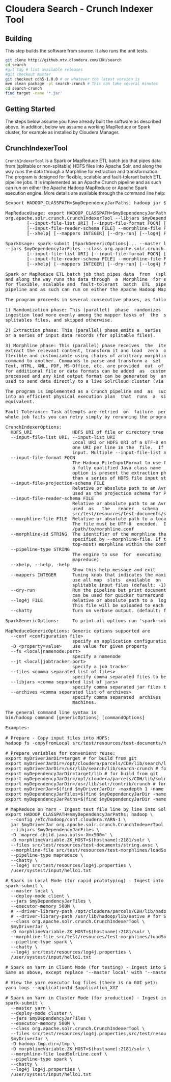 # Cloudera Search - Crunch Indexer Tool

## Building

This step builds the software from source. It also runs the unit tests.

```bash
git clone http://github.mtv.cloudera.com/CDH/search
cd search
#git tag # list available releases
#git checkout master
git checkout cdh5-1.0.0 # or whatever the latest version is
mvn clean package -pl search-crunch # This can take several minutes
cd search-crunch
find target -name '*.jar'
```

## Getting Started

The steps below assume you have already built the software as described above.
In addition, below we assume a working MapReduce or Spark cluster, for example as installed by Cloudera Manager.

## CrunchIndexerTool

`CrunchIndexerTool` is a Spark or MapReduce ETL batch job that pipes data from (splitable or non-splitable) HDFS files into Apache  Solr,  and  along the way runs the data through a Morphline  for extraction  and transformation. The program is
designed for flexible, scalable and fault-tolerant batch ETL pipeline jobs. It is implemented as an  Apache  Crunch  pipeline and as such can run
on either the Apache Hadoop MapReduce or Apache Spark execution engine. More details are available through the command line help:

<pre>
$export HADOOP_CLASSPATH=$myDependencyJarPaths; hadoop jar $myDriverJar org.apache.solr.crunch.CrunchIndexerTool -help

MapReduceUsage: export HADOOP_CLASSPATH=$myDependencyJarPaths; hadoop jar $myDriverJar 
org.apache.solr.crunch.CrunchIndexerTool --libjars $myDependencyJarFiles [MapReduceGenericOptions]...
        [--input-file-list URI] [--input-file-format FQCN] [--input-file-projection-schema FILE]
        [--input-file-reader-schema FILE] --morphline-file FILE [--morphline-id STRING] [--pipeline-type STRING]
        [--xhelp] [--mappers INTEGER] [--dry-run] [--log4j FILE] [--chatty] [HDFS_URI [HDFS_URI ...]]

SparkUsage: spark-submit [SparkGenericOptions]... --master local|yarn --deploy-mode client|cluster
--jars $myDependencyJarFiles --class org.apache.solr.crunch.CrunchIndexerTool $myDriverJar
        [--input-file-list URI] [--input-file-format FQCN] [--input-file-projection-schema FILE]
        [--input-file-reader-schema FILE] --morphline-file FILE [--morphline-id STRING] [--pipeline-type STRING]
        [--xhelp] [--mappers INTEGER] [--dry-run] [--log4j FILE] [--chatty] [HDFS_URI [HDFS_URI ...]]

Spark or MapReduce ETL batch job that pipes data  from  (splitable or non-splitable) HDFS files into Apache Solr,
and along the way runs the data through  a  Morphline  for extraction and transformation. The program is designed
for flexible, scalable and  fault-tolerant  batch  ETL  pipeline  jobs.  It  is  implemented  as an Apache Crunch
pipeline and as such can run on either the Apache Hadoop MapReduce or Apache Spark execution engine.

The program proceeds in several consecutive phases, as follows: 

1) Randomization phase: This (parallel)  phase  randomizes  the  list  of  HDFS  input  files  in order to spread
ingestion load more evenly among the mapper tasks of  the  subsequent phase. This phase is only executed for non-
splitables files, and skipped otherwise.

2) Extraction phase: This (parallel) phase emits a  series  of  HDFS file input streams (for non-splitable files)
or a series of input data records (for splitable files). 

3) Morphline phase: This (parallel) phase receives  the  items  of  the  previous  phase, and uses a Morphline to
extract the relevant content, transform it and load  zero  or  more documents into Solr. The ETL functionality is
flexible and customizable using chains of arbitrary morphline  commands that pipe records from one transformation
command to another. Commands to parse and transform a  set  of  standard data formats such as Avro, Parquet, CSV,
Text, HTML, XML, PDF, MS-Office, etc. are provided  out  of  the  box, and additional custom commands and parsers
for additional file or data formats can be added  as  custom  morphline  commands. Any kind of data format can be
processed and any kind output format can be generated by  any custom Morphline ETL logic. Also, this phase can be
used to send data directly to a live SolrCloud cluster (via the loadSolr morphline command).

The program is implemented as a Crunch pipeline and  as  such Crunch optimizes the logical phases mentioned above
into an efficient physical execution plan  that  runs  a  single  mapper-only  job, or as the corresponding Spark
equivalent.

Fault Tolerance: Task attempts are retried  on  failure  per  the  standard  MapReduce or Spark semantics. If the
whole job fails you can retry simply by rerunning the program again using the same arguments.

CrunchIndexerOptions:
  HDFS_URI               HDFS URI of file or directory tree to ingest. (default: [])
  --input-file-list URI, --input-list URI
                         Local URI or HDFS URI of a UTF-8 encoded  file containing a list of HDFS URIs to ingest,
                         one URI per line in the  file.  If  '-'  is  specified,  URIs are read from the standard
                         input. Multiple --input-file-list arguments can be specified.
  --input-file-format FQCN
                         The Hadoop FileInputFormat to use for extracting  data from splitable HDFS files. Can be
                         a fully qualified Java class name  or  one  of  ['text', 'avro', 'avroParquet']. If this
                         option is present the extraction phase will  emit  a series of input data records rather
                         than a series of HDFS file input streams.
  --input-file-projection-schema FILE
                         Relative or absolute path to an Avro schema file  on the local file system. This will be
                         used as the projection schema for Parquet input files.
  --input-file-reader-schema FILE
                         Relative or absolute path to an Avro schema file  on the local file system. This will be
                         used  as   the   reader   schema   for   Avro   or   Parquet   input   files.   Example:
                         src/test/resources/test-documents/strings.avsc
  --morphline-file FILE  Relative or absolute path to a local  config  file that contains one or more morphlines.
                         The file must be UTF-8  encoded.  It  will  be  uploaded  to  each remote task. Example:
                         /path/to/morphline.conf
  --morphline-id STRING  The identifier of the morphline that shall  be executed within the morphline config file
                         specified by --morphline-file. If the --morphline-id  option is ommitted the first (i.e.
                         top-most) morphline within the config file is used. Example: morphline1
  --pipeline-type STRING
                         The engine to use  for  executing  the  job.  Can  be  'mapreduce' or 'spark'. (default:
                         mapreduce)
  --xhelp, --help, -help
                         Show this help message and exit
  --mappers INTEGER      Tuning knob that indicates the maximum number  of  MR  mapper tasks to use. -1 indicates
                         use all map  slots  available  on  the  cluster.  This  parameter  only  applies to non-
                         splitable input files (default: -1)
  --dry-run              Run the pipeline but print documents to  stdout  instead of loading them into Solr. This
                         can be used for quicker turnaround during early trial & debug sessions. (default: false)
  --log4j FILE           Relative or absolute path to a  log4j.properties  config  file on the local file system.
                         This file will be uploaded to each remote task. Example: /path/to/log4j.properties
  --chatty               Turn on verbose output. (default: false)

SparkGenericOptions:     To print all options run 'spark-submit --help'

MapReduceGenericOptions: Generic options supported are
  --conf &lt;configuration file&gt;
                         specify an application configuration file
  -D &lt;property=value&gt;    use value for given property
  --fs &lt;local|namenode:port&gt;
                         specify a namenode
  --jt &lt;local|jobtracker:port&gt;
                         specify a job tracker
  --files &lt;comma separated list of files&gt;
                         specify comma separated files to be copied to the map reduce cluster
  --libjars &lt;comma separated list of jars&gt;
                         specify comma separated jar files to include in the classpath.
  --archives &lt;comma separated list of archives&gt;
                         specify comma separated  archives  to  be  unarchived  on  the compute
                         machines.

The general command line syntax is
bin/hadoop command [genericOptions] [commandOptions]

Examples: 

# Prepare - Copy input files into HDFS:
hadoop fs -copyFromLocal src/test/resources/test-documents/hello1.txt hdfs:/user/systest/input/

# Prepare variables for convenient reuse:
export myDriverJarDir=target # for build from git
export myDriverJarDir=/opt/cloudera/parcels/CDH/lib/search/lib/search-crunch # for CDH with parcels
export myDriverJarDir=/usr/lib/search/lib/search-crunch # for CDH with packages
export myDependencyJarDir=target/lib # for build from git
export myDependencyJarDir=/opt/cloudera/parcels/CDH/lib/solr/contrib/crunch # for CDH with parcels
export myDependencyJarDir=/usr/lib/solr/contrib/crunch # for CDH with packages
export myDriverJar=$(find $myDriverJarDir -maxdepth 1 -name '*.jar' ! -name '*-job.jar' ! -name '*-sources.jar')
export myDependencyJarFiles=$(find $myDependencyJarDir -name '*.jar' | sort | tr '\n' ',' | head -c -1)
export myDependencyJarPaths=$(find $myDependencyJarDir -name '*.jar' | sort | tr '\n' ':' | head -c -1)

# MapReduce on Yarn - Ingest text file line by line into Solr:
export HADOOP_CLASSPATH=$myDependencyJarPaths; hadoop \
  --config /etc/hadoop/conf.cloudera.YARN-1 \
  jar $myDriverJar org.apache.solr.crunch.CrunchIndexerTool \
  --libjars $myDependencyJarFiles \
  -D 'mapred.child.java.opts=-Xmx500m' \
  -D morphlineVariable.ZK_HOST=$(hostname):2181/solr \
  --files src/test/resources/test-documents/string.avsc \
  --morphline-file src/test/resources/test-morphlines/loadSolrLine.conf \
  --pipeline-type mapreduce \
  --chatty \
  --log4j src/test/resources/log4j.properties \
  /user/systest/input/hello1.txt

# Spark in Local Mode (for rapid prototyping) - Ingest into Solr:
spark-submit \
  --master local \
  --deploy-mode client \
  --jars $myDependencyJarFiles \
  --executor-memory 500M \
  # --driver-library-path /opt/cloudera/parcels/CDH/lib/hadoop/lib/native # for Snappy on CDH with parcels\
  # --driver-library-path /usr/lib/hadoop/lib/native # for Snappy on CDH with packages \
  --class org.apache.solr.crunch.CrunchIndexerTool \
  $myDriverJar \
  -D morphlineVariable.ZK_HOST=$(hostname):2181/solr \
  --morphline-file src/test/resources/test-morphlines/loadSolrLine.conf \
  --pipeline-type spark \
  --chatty \
  --log4j src/test/resources/log4j.properties \
  /user/systest/input/hello1.txt

# Spark on Yarn in Client Mode (for testing) - Ingest into Solr:
Same as above, except replace '--master local' with '--master yarn'

# View the yarn executor log files (there is no GUI yet):
yarn logs --applicationId $application_XYZ

# Spark on Yarn in Cluster Mode (for production) - Ingest into Solr:
spark-submit \
  --master yarn \
  --deploy-mode cluster \
  --jars $myDependencyJarFiles \
  --executor-memory 500M \
  --class org.apache.solr.crunch.CrunchIndexerTool \
  --files src/test/resources/log4j.properties,src/test/resources/test-morphlines/loadSolrLine.conf \
  $myDriverJar \
  -D hadoop.tmp.dir=/tmp \
  -D morphlineVariable.ZK_HOST=$(hostname):2181/solr \
  --morphline-file loadSolrLine.conf \
  --pipeline-type spark \
  --chatty \
  --log4j log4j.properties \
  /user/systest/input/hello1.txt
</pre>
  